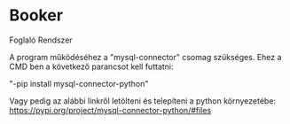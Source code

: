 # Booker
Foglaló Rendszer

A program működéséhez a "mysql-connector" csomag szükséges. Ehez a CMD ben a következő parancsot kell futtatni:

"-pip install mysql-connector-python"

Vagy pedig az alábbi linkről letölteni és telepíteni a python környezetébe: https://pypi.org/project/mysql-connector-python/#files
